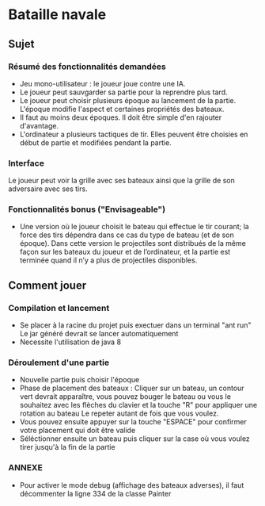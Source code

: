 # Bataille navale

## Sujet

### Résumé des fonctionnalités demandées

* Jeu mono-utilisateur : le joueur joue contre une IA.  
* Le joueur peut sauvgarder sa partie pour la reprendre plus tard.
* Le joueur peut choisir plusieurs époque au lancement de la partie. L'époque modifie l'aspect et certaines propriétés 
des bateaux.  
* Il faut au moins deux époques. Il doit être simple d'en rajouter d'avantage.  
* L'ordinateur a plusieurs tactiques de tir. Elles peuvent être choisies en début de partie et modifiées pendant la partie.

### Interface

Le joueur peut voir la grille avec ses bateaux ainsi que la grille de son adversaire avec ses tirs.

### Fonctionnalités bonus ("Envisageable")

* Une version où le joueur choisit le bateau qui effectue le tir courant; la force des tirs dépendra dans ce cas du 
type de bateau (et de son époque). Dans cette version le projectiles sont distribués de la même façon sur les bateaux 
du joueur et de l’ordinateur, et la partie est terminée quand il n’y a plus de projectiles disponibles.


## Comment jouer

### Compilation et lancement

* Se placer à la racine du projet puis exectuer dans un terminal "ant run" Le jar généré devrait se lancer automatiquement
* Necessite l'utilisation de java 8

### Déroulement d'une partie

* Nouvelle partie puis choisir l'époque
* Phase de placement des bateaux : Cliquer sur un bateau, un contour vert devrait apparaître, vous pouvez bouger
le bateau ou vous le souhaitez avec les flèches du clavier et la touche "R" pour appliquer une rotation au bateau
Le repeter autant de fois que vous voulez.
* Vous pouvez ensuite appuyer sur la touche "ESPACE" pour confirmer votre placement qui doit être valide
* Séléctionner ensuite un bateau puis cliquer sur la case où vous voulez tirer jusqu'à la fin de la partie


### ANNEXE

* Pour activer le mode debug (affichage des bateaux adverses), il faut décommenter la ligne 334 de la classe Painter

